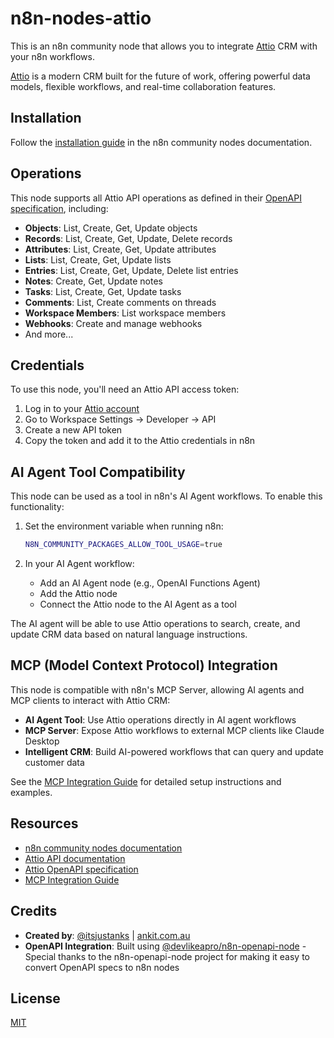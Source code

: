 # n8n-nodes-attio

This is an n8n community node that allows you to integrate [Attio](https://attio.com) CRM with your n8n workflows.

[Attio](https://attio.com) is a modern CRM built for the future of work, offering powerful data models, flexible workflows, and real-time collaboration features.

## Installation

Follow the [installation guide](https://docs.n8n.io/integrations/community-nodes/installation/) in the n8n community nodes documentation.

## Operations

This node supports all Attio API operations as defined in their [OpenAPI specification](https://api.attio.com/openapi.json), including:

- **Objects**: List, Create, Get, Update objects
- **Records**: List, Create, Get, Update, Delete records  
- **Attributes**: List, Create, Get, Update attributes
- **Lists**: List, Create, Get, Update lists
- **Entries**: List, Create, Get, Update, Delete list entries
- **Notes**: Create, Get, Update notes
- **Tasks**: List, Create, Get, Update tasks
- **Comments**: List, Create comments on threads
- **Workspace Members**: List workspace members
- **Webhooks**: Create and manage webhooks
- And more...

## Credentials

To use this node, you'll need an Attio API access token:

1. Log in to your [Attio account](https://app.attio.com)
2. Go to Workspace Settings → Developer → API
3. Create a new API token
4. Copy the token and add it to the Attio credentials in n8n

## AI Agent Tool Compatibility

This node can be used as a tool in n8n's AI Agent workflows. To enable this functionality:

1. Set the environment variable when running n8n:
   ```bash
   N8N_COMMUNITY_PACKAGES_ALLOW_TOOL_USAGE=true
   ```

2. In your AI Agent workflow:
   - Add an AI Agent node (e.g., OpenAI Functions Agent)
   - Add the Attio node
   - Connect the Attio node to the AI Agent as a tool

The AI agent will be able to use Attio operations to search, create, and update CRM data based on natural language instructions.

## MCP (Model Context Protocol) Integration

This node is compatible with n8n's MCP Server, allowing AI agents and MCP clients to interact with Attio CRM:

- **AI Agent Tool**: Use Attio operations directly in AI agent workflows
- **MCP Server**: Expose Attio workflows to external MCP clients like Claude Desktop
- **Intelligent CRM**: Build AI-powered workflows that can query and update customer data

See the [MCP Integration Guide](MCP_INTEGRATION_GUIDE.md) for detailed setup instructions and examples.

## Resources

- [n8n community nodes documentation](https://docs.n8n.io/integrations/community-nodes/)
- [Attio API documentation](https://docs.attio.com/rest-api)
- [Attio OpenAPI specification](https://api.attio.com/openapi.json)
- [MCP Integration Guide](MCP_INTEGRATION_GUIDE.md)

## Credits

- **Created by**: [@itsjustanks](https://x.com/itsjustanks) | [ankit.com.au](https://ankit.com.au)
- **OpenAPI Integration**: Built using [@devlikeapro/n8n-openapi-node](https://www.npmjs.com/package/@devlikeapro/n8n-openapi-node) - Special thanks to the n8n-openapi-node project for making it easy to convert OpenAPI specs to n8n nodes

## License

[MIT](https://github.com/n8n-io/n8n-nodes-starter/blob/master/LICENSE.md)
